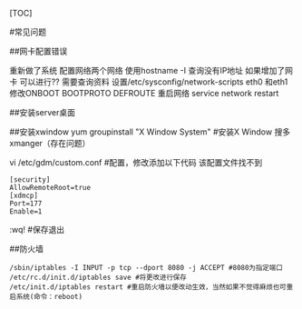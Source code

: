 [TOC]

#常见问题

##网卡配置错误

重新做了系统  配置网络两个网络  使用hostname -I 查询没有IP地址
如果增加了网卡 可以进行?? 需要查询资料
设置/etc/sysconfig/network-scripts  eth0 和eth1
修改ONBOOT BOOTPROTO DEFROUTE 
重启网络 service network restart

##安装server桌面

##安装xwindow
	yum groupinstall "X Window System" #安装X Window  搜多xmanger（存在问题）

vi /etc/gdm/custom.conf #配置，修改添加以下代码   该配置文件找不到

	[security]
	AllowRemoteRoot=true
	[xdmcp]
	Port=177
	Enable=1

:wq! #保存退出

##防火墙

	/sbin/iptables -I INPUT -p tcp --dport 8080 -j ACCEPT #8080为指定端口
	/etc/rc.d/init.d/iptables save #将更改进行保存
	/etc/init.d/iptables restart #重启防火墙以便改动生效，当然如果不觉得麻烦也可重启系统(命令：reboot)
	